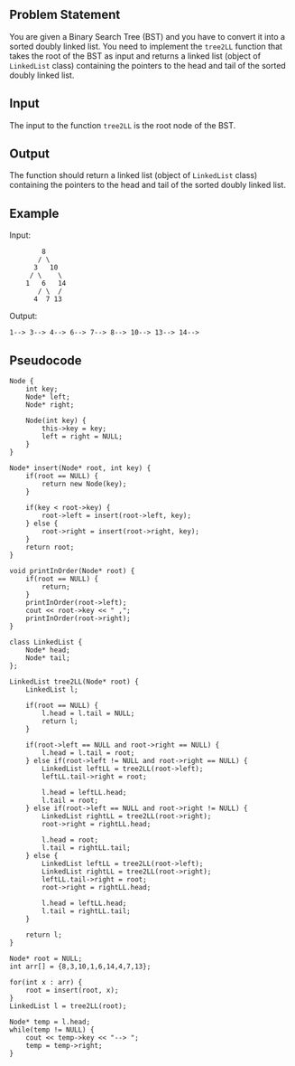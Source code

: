 ## Problem Statement

You are given a Binary Search Tree (BST) and you have to convert it into a sorted doubly linked list. You need to implement the `tree2LL` function that takes the root of the BST as input and returns a linked list (object of `LinkedList` class) containing the pointers to the head and tail of the sorted doubly linked list.

## Input
The input to the function `tree2LL` is the root node of the BST.

## Output
The function should return a linked list (object of `LinkedList` class) containing the pointers to the head and tail of the sorted doubly linked list.

## Example

Input:
```
        8
       / \
      3   10
     / \    \
    1   6   14
       / \  /
      4  7 13
```

Output:
```
1--> 3--> 4--> 6--> 7--> 8--> 10--> 13--> 14-->
```

## Pseudocode
```plaintext
Node {
    int key;
    Node* left;
    Node* right;
    
    Node(int key) {
        this->key = key;
        left = right = NULL;
    }
}

Node* insert(Node* root, int key) {
    if(root == NULL) {
        return new Node(key);
    }

    if(key < root->key) {
        root->left = insert(root->left, key);
    } else {
        root->right = insert(root->right, key);
    }
    return root;
}

void printInOrder(Node* root) {
    if(root == NULL) {
        return;
    }
    printInOrder(root->left);
    cout << root->key << " ,";
    printInOrder(root->right);
}

class LinkedList {
    Node* head;
    Node* tail;
};

LinkedList tree2LL(Node* root) {
    LinkedList l;
    
    if(root == NULL) {
        l.head = l.tail = NULL;
        return l;
    }
    
    if(root->left == NULL and root->right == NULL) {
        l.head = l.tail = root;
    } else if(root->left != NULL and root->right == NULL) {
        LinkedList leftLL = tree2LL(root->left);
        leftLL.tail->right = root;

        l.head = leftLL.head;
        l.tail = root;
    } else if(root->left == NULL and root->right != NULL) {
        LinkedList rightLL = tree2LL(root->right);
        root->right = rightLL.head;

        l.head = root;
        l.tail = rightLL.tail;
    } else {
        LinkedList leftLL = tree2LL(root->left);
        LinkedList rightLL = tree2LL(root->right);
        leftLL.tail->right = root;
        root->right = rightLL.head;

        l.head = leftLL.head;
        l.tail = rightLL.tail;
    }

    return l;
}

Node* root = NULL;
int arr[] = {8,3,10,1,6,14,4,7,13};

for(int x : arr) {
    root = insert(root, x);
}
LinkedList l = tree2LL(root);

Node* temp = l.head;
while(temp != NULL) {
    cout << temp->key << "--> ";
    temp = temp->right;
}
```